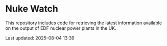 # Nuke Watch

This repository includes code for retrieving the latest information available on the output of EDF nuclear power plants in the UK.

Last updated: 2025-08-04 13:39